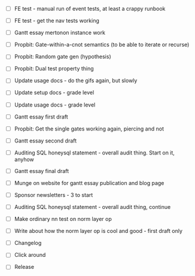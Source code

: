 - [ ] FE test - manual run of event tests, at least a crappy runbook
- [ ] FE test - get the nav tests working
- [ ] Gantt essay mertonon instance work
- [ ] Propbit: Gate-within-a-cnot semantics (to be able to iterate or recurse)
- [ ] Propbit: Random gate gen (hypothesis)
- [ ] Propbit: Dual test property thing

- [ ] Update usage docs - do the gifs again, but slowly
- [ ] Update setup docs - grade level
- [ ] Update usage docs - grade level

- [ ] Gantt essay first draft
- [ ] Propbit: Get the single gates working again, piercing and not

- [ ] Gantt essay second draft
- [ ] Auditing SQL honeysql statement - overall audit thing. Start on it, anyhow

- [ ] Gantt essay final draft
- [ ] Munge on website for gantt essay publication and blog page
- [ ] Sponsor newsletters - 3 to start
- [ ] Auditing SQL honeysql statement - overall audit thing, continue

- [ ] Make ordinary nn test on norm layer op
- [ ] Write about how the norm layer op is cool and good - first draft only
- [ ] Changelog
- [ ] Click around
- [ ] Release
